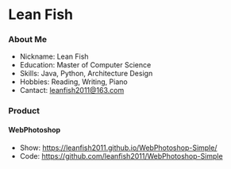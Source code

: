 # Lean Fish
### About Me

- Nickname: Lean Fish
- Education: Master of Computer Science
- Skills: Java, Python, Architecture Design
- Hobbies: Reading, Writing, Piano
- Cantact: leanfish2011@163.com

### Product
#### WebPhotoshop
- Show: <https://leanfish2011.github.io/WebPhotoshop-Simple/>
- Code: <https://github.com/leanfish2011/WebPhotoshop-Simple>

